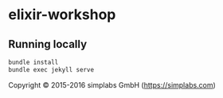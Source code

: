 # elixir-workshop

## Running locally

```bash
bundle install
bundle exec jekyll serve
```

Copyright &copy; 2015-2016 simplabs GmbH (https://simplabs.com)
